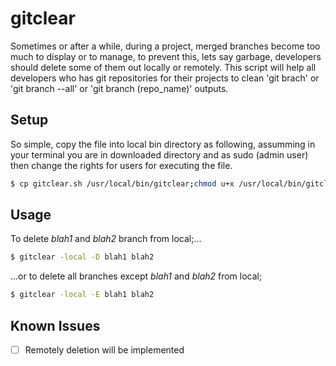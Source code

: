gitclear
========

Sometimes or after a while, during a project, merged branches become too much to display or to manage, to prevent this, lets say garbage, developers should delete some of them out locally or remotely. This script will help all developers who has git repositories for their projects to clean 'git brach' or 'git branch --all' or 'git branch (repo_name)' outputs.

Setup
-----
So simple, copy the file into local bin directory as following, assumming in your terminal you are in downloaded directory and as sudo (admin user) then change the rights for users for executing the file.

```bash
$ cp gitclear.sh /usr/local/bin/gitclear;chmod u+x /usr/local/bin/gitclear
```

Usage
-----
To delete <i>blah1</i> and <i>blah2</i> branch from local;...

```bash
$ gitclear -local -D blah1 blah2
```

...or to delete all branches except <i>blah1</i> and <i>blah2</i> from local;

```bash
$ gitclear -local -E blah1 blah2
```

Known Issues
------------
- [ ] Remotely deletion will be implemented
